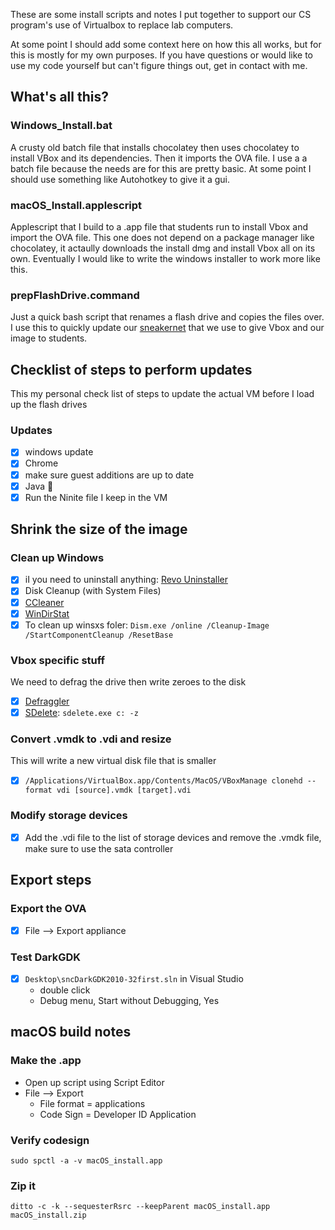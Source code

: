 These are some install scripts and notes I put together to support our CS program's use of Virtualbox to replace lab computers. 

At some point I should add some context here on how this all works, but for this is mostly for my own purposes. If you have questions or would like to use my code yourself but can't figure things out, get in contact with me.

## What's all this?

### Windows_Install.bat
A crusty old batch file that installs chocolatey then uses chocolatey to install VBox and its dependencies. Then it imports the OVA file. I use a a batch file because the needs are for this are pretty basic. At some point I should use something like Autohotkey to give it a gui.

### macOS_Install.applescript
Applescript that I build to a .app file that students run to install Vbox and import the OVA file. This one does not depend on a package manager like chocolatey, it actaully downloads the install dmg and install Vbox all on its own. Eventually I would like to write the windows installer to work more like this.

### prepFlashDrive.command
Just a quick bash script that renames a flash drive and copies the files over. I use this to quickly update our [sneakernet](https://en.wikipedia.org/wiki/Sneakernet) that we use to give Vbox and our image to students.

## Checklist of steps to perform updates
This my personal check list of steps to update the actual VM before I load up the flash drives

### Updates
- [x] windows update
- [x] Chrome
- [x] make sure guest additions are up to date
- [x] Java 🤢
- [x] Run the Ninite file I keep in the VM

## Shrink the size of the image

### Clean up Windows
- [x] iI you need to uninstall anything: [Revo Uninstaller](https://www.revouninstaller.com/download-free-portable.php)
- [x] Disk Cleanup (with System Files)
- [x] [CCleaner](https://www.ccleaner.com/ccleaner/download/portable)
- [x] [WinDirStat](https://windirstat.net/download.html)
- [x] To clean up winsxs foler: `Dism.exe /online /Cleanup-Image /StartComponentCleanup /ResetBase`

### Vbox specific stuff
We need to defrag the drive then write zeroes to the disk
- [x] [Defraggler](https://www.ccleaner.com/defraggler/download/portable)
- [x] [SDelete](https://technet.microsoft.com/en-us/sysinternals/bb897443.aspx): `sdelete.exe c: -z`

### Convert .vmdk to .vdi and resize
This will write a new virtual disk file that is smaller
- [x] `/Applications/VirtualBox.app/Contents/MacOS/VBoxManage clonehd --format vdi [source].vmdk [target].vdi`

### Modify storage devices
- [x] Add the .vdi file to the list of storage devices and remove the .vmdk file, make sure to use the sata controller

## Export steps

### Export the OVA
- [x] File --> Export appliance

### Test DarkGDK
- [x] `Desktop\sncDarkGDK2010-32first.sln` in Visual Studio
   - double click
   - Debug menu, Start without Debugging, Yes
   
## macOS build notes

### Make the .app
- Open up script using Script Editor
- File --> Export
   - File format = applications
   - Code Sign = Developer ID Application
   
### Verify codesign
`sudo spctl -a -v macOS_install.app`

### Zip it
`ditto -c -k --sequesterRsrc --keepParent macOS_install.app macOS_install.zip`
   
